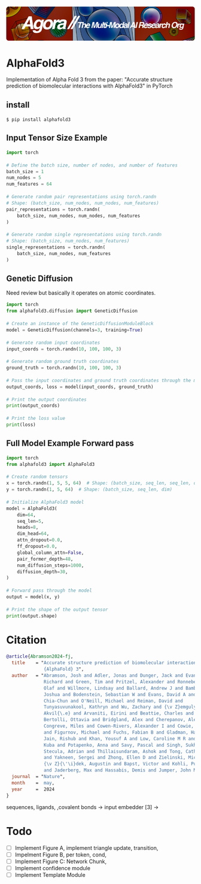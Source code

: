 [![Multi-Modality](agorabanner.png)](https://discord.gg/qUtxnK2NMf)

# AlphaFold3
Implementation of Alpha Fold 3 from the paper: "Accurate structure prediction of biomolecular interactions with AlphaFold3" in PyTorch


## install
`$ pip install alphafold3`

## Input Tensor Size Example

```python
import torch

# Define the batch size, number of nodes, and number of features
batch_size = 1
num_nodes = 5
num_features = 64

# Generate random pair representations using torch.randn
# Shape: (batch_size, num_nodes, num_nodes, num_features)
pair_representations = torch.randn(
    batch_size, num_nodes, num_nodes, num_features
)

# Generate random single representations using torch.randn
# Shape: (batch_size, num_nodes, num_features)
single_representations = torch.randn(
    batch_size, num_nodes, num_features
)
```

## Genetic Diffusion
Need review but basically it operates on atomic coordinates.

```python
import torch
from alphafold3.diffusion import GeneticDiffusion

# Create an instance of the GeneticDiffusionModuleBlock
model = GeneticDiffusion(channels=3, training=True)

# Generate random input coordinates
input_coords = torch.randn(10, 100, 100, 3)

# Generate random ground truth coordinates
ground_truth = torch.randn(10, 100, 100, 3)

# Pass the input coordinates and ground truth coordinates through the model
output_coords, loss = model(input_coords, ground_truth)

# Print the output coordinates
print(output_coords)

# Print the loss value
print(loss)
```

## Full Model Example Forward pass

```python
import torch 
from alphafold3 import AlphaFold3

# Create random tensors
x = torch.randn(1, 5, 5, 64)  # Shape: (batch_size, seq_len, seq_len, dim)
y = torch.randn(1, 5, 64)  # Shape: (batch_size, seq_len, dim)

# Initialize AlphaFold3 model
model = AlphaFold3(
    dim=64,
    seq_len=5,
    heads=8,
    dim_head=64,
    attn_dropout=0.0,
    ff_dropout=0.0,
    global_column_attn=False,
    pair_former_depth=48,
    num_diffusion_steps=1000,
    diffusion_depth=30,
)

# Forward pass through the model
output = model(x, y)

# Print the shape of the output tensor
print(output.shape)
```


# Citation
```bibtex
@article{Abramson2024-fj,
  title    = "Accurate structure prediction of biomolecular interactions with
              {AlphaFold} 3",
  author   = "Abramson, Josh and Adler, Jonas and Dunger, Jack and Evans,
              Richard and Green, Tim and Pritzel, Alexander and Ronneberger,
              Olaf and Willmore, Lindsay and Ballard, Andrew J and Bambrick,
              Joshua and Bodenstein, Sebastian W and Evans, David A and Hung,
              Chia-Chun and O'Neill, Michael and Reiman, David and
              Tunyasuvunakool, Kathryn and Wu, Zachary and {\v Z}emgulyt{\.e},
              Akvil{\.e} and Arvaniti, Eirini and Beattie, Charles and
              Bertolli, Ottavia and Bridgland, Alex and Cherepanov, Alexey and
              Congreve, Miles and Cowen-Rivers, Alexander I and Cowie, Andrew
              and Figurnov, Michael and Fuchs, Fabian B and Gladman, Hannah and
              Jain, Rishub and Khan, Yousuf A and Low, Caroline M R and Perlin,
              Kuba and Potapenko, Anna and Savy, Pascal and Singh, Sukhdeep and
              Stecula, Adrian and Thillaisundaram, Ashok and Tong, Catherine
              and Yakneen, Sergei and Zhong, Ellen D and Zielinski, Michal and
              {\v Z}{\'\i}dek, Augustin and Bapst, Victor and Kohli, Pushmeet
              and Jaderberg, Max and Hassabis, Demis and Jumper, John M",
  journal  = "Nature",
  month    =  may,
  year     =  2024
}
```



sequences, ligands, ,covalent bonds -> input embedder [3] -> 


# Todo

- [ ] Implement Figure A, implement triangle update, transition, 
- [ ] Impelment Figure B, per token, cond, 
- [ ] Implement Figure C: Network Chunk,
- [ ] Implement confidence module
- [ ] Implement Template Module

